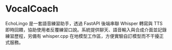 # VocalCoach
EchoLingo 是一套語音練習助手，透過 FastAPI 後端串聯 Whisper 轉寫與 TTS 即時回饋，協助使用者反覆練習口說。系統提供聊天、語音輸入與合成介面並記錄練習歷程，另備有 whisper.cpp 在地模型工作區，方便實驗自訂模型而不干擾正式服務。
